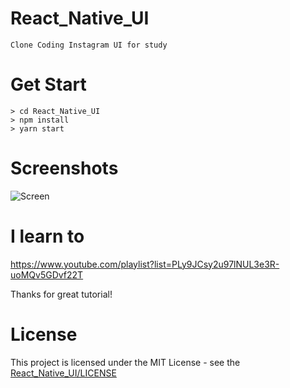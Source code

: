 # React_Native_UI
    Clone Coding Instagram UI for study
# Get Start
    > cd React_Native_UI
    > npm install
    > yarn start
# Screenshots
![Screen](https://user-images.githubusercontent.com/33346331/66418174-7bf37180-ea3c-11e9-93fe-639b80a9a0d8.jpg)
# I learn to
https://www.youtube.com/playlist?list=PLy9JCsy2u97lNUL3e3R-uoMQv5GDvf22T

Thanks for great tutorial!
# License
This project is licensed under the MIT License - see the [React_Native_UI/LICENSE](LICENSE)
